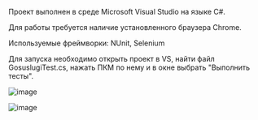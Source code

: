 Проект выполнен в среде Microsoft Visual Studio на языке C#.

Для работы требуется наличие установленного браузера Chrome.

Используемые фреймворки: NUnit, Selenium

Для запуска необходимо открыть проект в VS, найти файл GosuslugiTest.cs, нажать ПКМ по нему и в окне выбрать "Выполнить тесты".

![image](https://github.com/Spektral01/GosuslugiUnitTest/assets/100114151/bd2a6caa-a1c2-48f5-b4b8-bbdd6c62abf6)

![image](https://github.com/Spektral01/GosuslugiUnitTest/assets/100114151/ed69dc6b-a587-4047-9b80-a036352083db)

